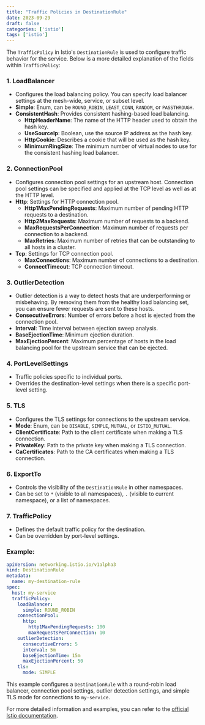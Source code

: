 ```yaml
---
title: "Traffic Policies in DestinationRule"
date: 2023-09-29
draft: false
categories: ['istio']
tags: ['istio']
---
```


The `TrafficPolicy` in Istio's `DestinationRule` is used to configure traffic behavior for the service. Below is a more detailed explanation of the fields within `TrafficPolicy`:

### 1. **LoadBalancer**
   - Configures the load balancing policy. You can specify load balancer settings at the mesh-wide, service, or subset level.
   - **Simple**: Enum, can be `ROUND_ROBIN`, `LEAST_CONN`, `RANDOM`, or `PASSTHROUGH`.
   - **ConsistentHash**: Provides consistent hashing-based load balancing.
     - **HttpHeaderName**: The name of the HTTP header used to obtain the hash key.
     - **UseSourceIp**: Boolean, use the source IP address as the hash key.
     - **HttpCookie**: Describes a cookie that will be used as the hash key.
     - **MinimumRingSize**: The minimum number of virtual nodes to use for the consistent hashing load balancer.

### 2. **ConnectionPool**
   - Configures connection pool settings for an upstream host. Connection pool settings can be specified and applied at the TCP level as well as at the HTTP level.
   - **Http**: Settings for HTTP connection pool.
     - **Http1MaxPendingRequests**: Maximum number of pending HTTP requests to a destination.
     - **Http2MaxRequests**: Maximum number of requests to a backend.
     - **MaxRequestsPerConnection**: Maximum number of requests per connection to a backend.
     - **MaxRetries**: Maximum number of retries that can be outstanding to all hosts in a cluster.
   - **Tcp**: Settings for TCP connection pool.
     - **MaxConnections**: Maximum number of connections to a destination.
     - **ConnectTimeout**: TCP connection timeout.

### 3. **OutlierDetection**
   - Outlier detection is a way to detect hosts that are underperforming or misbehaving. By removing them from the healthy load balancing set, you can ensure fewer requests are sent to these hosts.
   - **ConsecutiveErrors**: Number of errors before a host is ejected from the connection pool.
   - **Interval**: Time interval between ejection sweep analysis.
   - **BaseEjectionTime**: Minimum ejection duration.
   - **MaxEjectionPercent**: Maximum percentage of hosts in the load balancing pool for the upstream service that can be ejected.

### 4. **PortLevelSettings**
   - Traffic policies specific to individual ports.
   - Overrides the destination-level settings when there is a specific port-level setting.

### 5. **TLS**
   - Configures the TLS settings for connections to the upstream service.
   - **Mode**: Enum, can be `DISABLE`, `SIMPLE`, `MUTUAL`, or `ISTIO_MUTUAL`.
   - **ClientCertificate**: Path to the client certificate when making a TLS connection.
   - **PrivateKey**: Path to the private key when making a TLS connection.
   - **CaCertificates**: Path to the CA certificates when making a TLS connection.

### 6. **ExportTo**
   - Controls the visibility of the `DestinationRule` in other namespaces.
   - Can be set to `*` (visible to all namespaces), `.` (visible to current namespace), or a list of namespaces.

### 7. **TrafficPolicy**
   - Defines the default traffic policy for the destination.
   - Can be overridden by port-level settings.

### Example:
```yaml
apiVersion: networking.istio.io/v1alpha3
kind: DestinationRule
metadata:
  name: my-destination-rule
spec:
  host: my-service
  trafficPolicy:
    loadBalancer:
      simple: ROUND_ROBIN
    connectionPool:
      http:
        http1MaxPendingRequests: 100
        maxRequestsPerConnection: 10
    outlierDetection:
      consecutiveErrors: 5
      interval: 5m
      baseEjectionTime: 15m
      maxEjectionPercent: 50
    tls:
      mode: SIMPLE
```

This example configures a `DestinationRule` with a round-robin load balancer, connection pool settings, outlier detection settings, and simple TLS mode for connections to `my-service`.

For more detailed information and examples, you can refer to the [official Istio documentation](https://istio.io/latest/docs/reference/config/networking/destination-rule/#TrafficPolicy).